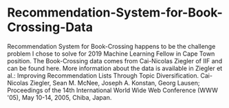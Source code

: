 # Recommendation-System-for-Book-Crossing-Data
Recommendation System for Book-Crossing happens to be the challenge problem I chose to solve for 2019 Machine Learning Fellow in Cape Town position. The Book-Crossing data comes from Cai-Nicolas Ziegler of IIF and can be found here.  More information about the data is available in Ziegler et al.:  Improving Recommendation Lists Through Topic Diversification. Cai-Nicolas Ziegler, Sean M. McNee, Joseph A. Konstan, Georg Lausen; Proceedings of the 14th International World Wide Web Conference (WWW '05), May 10-14, 2005, Chiba, Japan.
